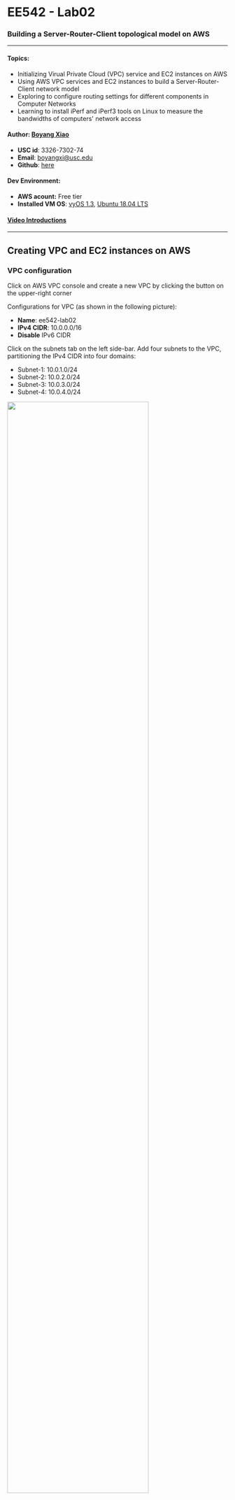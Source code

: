 # EE542 - Lab02

### Building a Server-Router-Client topological model on AWS
---
#### Topics:

- Initializing Virual Private Cloud (VPC) service and EC2 instances on AWS
- Using AWS VPC services and EC2 instances to build a Server-Router-Client network model
- Exploring to configure routing settings for different components in Computer Networks
- Learning to install iPerf and iPerf3 tools on Linux to measure the bandwidths of computers' network access

#### Author: [Boyang Xiao](https://www.linkedin.com/in/boyang-xiao-40b644225/)

- **USC id**:		3326-7302-74
- **Email**:		<a href="mailto:boyangxi@usc.edu">boyangxi@usc.edu</a>
- **Github**:	[here](https://github.com/SeanXiaoby)

#### Dev Environment:

- **AWS acount:** Free tier
- **Installed VM OS**: [vyOS 1.3](https://aws.amazon.com/marketplace/pp/prodview-o7dahbop7getw?sr=0-1&ref_=beagle&applicationId=AWSMPContessa), [Ubuntu 18.04 LTS](https://aws.amazon.com/marketplace/pp/prodview-pkjqrkcfgcaog?sr=0-1&ref_=beagle&applicationId=AWSMPContessa)

#### [Video Introductions]()

---
## Creating VPC and EC2 instances on AWS

### VPC configuration
Click on AWS VPC console and create a new VPC by clicking the button on the upper-right corner

Configurations for VPC (as shown in the following picture):
- **Name**: ee542-lab02
- **IPv4 CIDR**: 10.0.0.0/16
- **Disable** IPv6 CIDR

Click on the subnets tab on the left side-bar. Add four subnets to the VPC, partitioning the IPv4 CIDR into four domains:
- Subnet-1: 10.0.1.0/24
- Subnet-2: 10.0.2.0/24
- Subnet-3: 10.0.3.0/24
- Subnet-4: 10.0.4.0/24


<img src="./src/img1-2.png" width="80%">

### Get Elastic IP addresses assigned by AWS
An [elastic ip](https://docs.aws.amazon.com/AWSEC2/latest/UserGuide/elastic-ip-addresses-eip.html) addresse is a static IPv4 address designed for dynamic cloud computing. An Elastic IP address is allocated to your AWS account, and is yours until you release it. 

Click the Elastic IP tab on the left side-bar. Allocate **three elastic ip addresses** for further use.

These three elastic ip addresses can be the public IPv4 addresses for the ServerVM, RouterVM and ClientVM, which can be used to access the open Internet by the virtual machines.

❗When the elastic ip addresses are associated with an EC2 instance, it will be billed a little amount of fee, even if the instance is closed. Please release the elastic ip addresses if they are not in use anymore to avoid more billings!!


<img src="./src/img1-3.png" width="80%">

### Create EC2 (Elastic computing clouds) instances 
[Amazon Elastic Compute Cloud (Amazon EC2)](https://docs.aws.amazon.com/AWSEC2/latest/UserGuide/concepts.html) provides scalable computing capacity in the Amazon Web Services (AWS) Cloud. Using Amazon EC2 eliminates your need to invest in hardware up front, so you can develop and deploy applications faster. You can use Amazon EC2 to launch as many or as few virtual servers as you need, configure security and networking, and manage storage. Amazon EC2 enables you to scale up or down to handle changes in requirements or spikes in popularity, reducing your need to forecast traffic.
- Create one instance and install vyOS 1.3 in it as a RouterVM.
- Create two instances and install Ubuntu 18.04 in them as a ClientVM and a ServerVM.

<img src="./src/img1-4.png" width="80%">

---

## Building a Server-Router-Client model on AWS

### Configure routing relations for EC2 instances
Configure two network interfaces for each instance, one for SSH access, the other for internal networks access.
- The network interfaces which are connecting to the outside internet **should be associated with one of the elastic IP addresses** we got. The instance can use this interface to connect to the open Internet domains and can also be accessed by outside SSH clients.
- The network interfaces which are used for internal communications should **share the same subnet domains** for three instances so that they can access to each other in this same subnet domains. Here, we chose 10.0.2.0/24 domain as the internal networks domain.

The mapping relations between each instance's network interfaces is shown below.

|Instance name  | OS |    Network interface #   | Subnet domain| Mapping to| Usage|
|---|----|----| ---| ---| --- |
|vyOS-lab02-router|vyOS 1.3| eth0| 10.0.1.0/24 | Elastic ip #1: lab02-ip-vyos| SSH access from outside|
|...    | ...   |eth1| 10.0.2.0/24| Client and Server VMs| Internal communications|
|Ubuntu-lab02-Client| Ubuntu 18.04| eth0 | 10.0.2.0/24| Router VM| Internal communications|
|...| ...| eth1| 10.0.3.0/24| Elastic ip #2: lab02-ip-client| SSH access from outside|
|Ubuntu-lab02-Server| Ubuntu 18.04| eth0 | 10.0.2.0/24| Router VM| Internal communications|
|...| ...| eth1| 10.0.4.0/24| Elastic ip #3: lab02-ip-server| SSH access from outside|

### Launch the instances and access them by SSH
Create and launch three instances and wait for them to be prepared. When the instances are ready and the elastic ip addresses are configured right, we should be able to ping these three elastic ip addresses well. [Here](https://networkappers.com/tools/ping-tool) is a little online Ping tool we can use to test that.

**Authentication:** When creating the instances, AWS should create a key pair for them. This is for authentication when logging into the instances, so we don't need to input user/passwd. This should be a [*.pem] file and please keep it safe on the local end.

Open three terminal windows on the local end. Enter the folder where the .pem file is, and input the following commond to *SSH* into the instances' OS:

```shell
ssh -i "lab02.pem" <OS name>@<ELastic ip address>
```

For example: If we want to *ssh* into the vyOS router vm, we can execute:
```shell
ssh -i "lab02.pem" vyos@52.37.148.54
```
Or if we want to *ssh* into the Server VM, we can :

```shell
ssh -i "lab02.pem" ubuntu@52.38.44.116
```
In this way, we can access and operate on the instances operating systems we created. 

⚠ **There is one thing we should be careful with:**

If the ELastic IP is associated with a eth1 interface of a instance, we may not be able to access to it through SSH, since the initialized Linux VM has no open& running eth1 interface but only has eth0. We can associate the elastic ip address with eth0 and get into the instance first. Than we open up eth1 and configure its IPv4 address as allocated by AWS and set the routing rules. We can refer to [this post](https://serverfault.com/questions/1066245/cannot-ssh-to-second-network-interface-in-ubuntu-20-04-on-ec2) to set the rules.

---

## Test networks connections for the model and set routing rules

#### Goal:
- Make these three Vms can connect with each other under the same subnet domain.
- Build the routing model: When Server and Client communicates with each other, the traffic should be like:
  - Server -> Router -> Client
  - Client -> Router -> Server
  
### Test Networks connection using Ping cmd and tcpdump cmd

[Tcpdump]() is a very useful tool on Linux which can help us to monitor TCP/UDP packets switching status through a host. We can open up tcpdump on vyOS router VM to monitor if there is any network in/out through the router:
```shell
tcpdump -i eth1 host <ServerVM eth0 IP address> or host <ClientVM eth0 IP address>
```

If we directly ping ServerVM on the client VM like below.
```shell
ping <Server eth0 IP address>
```
We can surely success because the ServerVM and ClientVM is under the same subnet and they can surely access each other. But we can also notice that there is no networks activity on the router machine, since the Server and CLient communicate with each other directly, but don't go through the router.

<img src="./src/img3-1.png" width="100%">


### Configure Routing relations on ServerVM and ClientVM

To make the networks between ServerVM and ClientVM passing through the RouterVM and be routed by the router, we should configure the Routing table on both the ServerVM and ClientVM. If we look into any one of these two 's routing table using:
```shell
route -n
```
We can find that there is no special routing info. All the networks are routed by default.
```shell
Kernel IP routing table
Destination     Gateway         Genmask         Flags Metric Ref    Use Iface
0.0.0.0         10.0.2.1        0.0.0.0         UG    100    0        0 eth0
10.0.2.0        0.0.0.0         255.255.255.0   U     0      0        0 eth0
10.0.2.1        0.0.0.0         255.255.255.255 UH    100    0        0 eth0
10.0.3.0        0.0.0.0         255.255.255.0   U     0      0        0 eth1
```

To be specifc, we should add a **Gateway** for the destination IP address on the both end:
- For the Client, the destination ip is Server's ip and the gateway is the Router's ip. 
- For the Server, the destination ip is the client's ip, and the gateway is the Router's ip.

For example, we execute this on the Client side:

```shell
sudo route add -host <ServerVM eth0 IP address> gw <RouterVM eth1 IP address>
```
And we execute this on the Server side:

```shell
sudo route add -host <ClientVM eth0 IP address> gw <RouterVM eth1 IP address>
```
Then we can find an extra rule on the routing table:
```shell
Kernel IP routing table
Destination     Gateway         Genmask         Flags Metric Ref    Use Iface
0.0.0.0         10.0.2.1        0.0.0.0         UG    100    0        0 eth0
10.0.2.0        0.0.0.0         255.255.255.0   U     0      0        0 eth0
10.0.2.1        0.0.0.0         255.255.255.255 UH    100    0        0 eth0
10.0.2.163      10.0.2.64       255.255.255.255 UGH   0      0        0 eth0
10.0.3.0        0.0.0.0         255.255.255.0   U     0      0        0 eth1
```

Then we Ping ServerVm from ClientVM again and monitor Router's networks activities. We can find that the Router has networks activities from both Server side and Client side, as shown in the picture below. And we can say that **the network communication has been configured as we expected.**

 <img src="./src/img3-2.png" width="100%">


 ## Other Questions and Answers

**Q: How is amazon able to convert your public IP and reach your private IP on the interface?**

**Answer**: The elastic ip addresses are randomly assigned by AWS and AWS server actually works as a router when an elastic ip is allocated to the user. The AWS server will create a mapping table to route all the network traffic from the public internet from this elastic IP to the instances' private ip address.

**Q: Why SSH goes down if IP is changed on that interface**

**Answer**: When we use SSH to access an EC2 instance, we firstly connect to the elastic ip address associated with this instance, and AWS will route us from this elastic ip to the instance's private ip, then we can control the instance's OS. If we change any IP configurations on the console interface while SSH is still on, SSH connections will lose because we are actually changing the mapping table from the elastic ip to the instance and AWS will have errors routing the networks between us and the instances.


---

## Networks measurement with iPerf & iPerf3

[iPerf](https://iperf.fr/iperf-download.php) is a tool for network performance measurement and tuning. It is a cross-platform tool that can produce standardized performance measurements for any network. Iperf has client and server functionality, and can create data streams to measure the throughput between the two ends in one or both directions. Typical iperf output contains a time-stamped report of the amount of data transferred and the throughput measured.

### Install iPerf/iPerf3 on Ubuntu VMs

For either Client VM or Server VM: First, we enter root:

```shell
sudo su
```

If  we directly install iPerf/iPerf3, it will fail:

```shell
sudo apt-get install -y iperf
```

We should install some dependancies ahead:

```shell
apt-get install linux-tools-common
apt-get update
apt-get install linux-tools-generic linux-cloud-tools-generic
apt-get install linux-tools-5.4.0-77-generic
apt-get install linux-cloud-tools-5.4.0-77-generic
```

Then we install iPerf/iPerf3:

```shell
sudo apt-get install -y iperf
```

It may still fail, and we follow the instructions on the terminal:

```shell
--fix-broken install
```

If there is an error named "subprocess was killed by signal (Broken pipe)" or something like that, we can refer to [this post](https://stackoverflow.com/questions/72442108/dpkg-dep-error-paste-subprocess-was-killed-by-signalbroken-pipe-ubuntu-wsl2)(Btw, this dude literally saved my ass when installing the dumbasss iPerf😅) and excecute:

```shell
sudo dpkg -i --force-overwrite <PATH to the overwritten files>
sudo apt -f install
```

Find every file that is said to be overwritten on the terminal and fill them into the commands above. For example, on my virtual machines:

```shell
sudo dpkg -i --force-overwrite /var/cache/apt/archives/linux-azure-5.4-tools-5.4.0-1078_5.4.0-1078.81~18.04.1_amd64.deb
sudo dpkg -i --force-overwrite /var/cache/apt/archives/linux-gcp-5.4-tools-5.4.0-1078_5.4.0-1078.84~18.04.1_amd64.deb
sudo dpkg -i --force-overwrite  /var/cache/apt/archives/linux-gke-5.4-tools-5.4.0-1078_5.4.0-1078.84~18.04.1_amd64.deb
sudo dpkg -i --force-overwrite  /var/cache/apt/archives/linux-oracle-5.4-tools-5.4.0-1078_5.4.0-1078.86~18.04.1_amd64.deb
sudo apt -f install
```

Then we can install all we want:

```shell
sudo apt-get install -y iperf
sudo apt-get install -y iperf3
```

### Measure the networks using iPerf3

First, we configure the **ServerVM** as an iPerf3 server:

```shell
iPerf3 -s
```

Note the portnum assigned to the Server and use iPerf3 on the **Client VM** to communicate with the Server:

```shell
iperf3 -u -c 10.0.2.163 -b <portnum>
```

The Client VM will send/receive an amount of packets with the Server and this process will last for 10 secs. Both ends will show the info:

```shell
Connecting to host 10.0.2.163, port 5201
[  4] local 10.0.2.86 port 35417 connected to 10.0.2.163 port 5201
[ ID] Interval           Transfer     Bandwidth       Total Datagrams
[  4]   0.00-1.00   sec  88.0 KBytes   721 Kbits/sec  11
[  4]   1.00-2.00   sec  80.0 KBytes   655 Kbits/sec  10
[  4]   2.00-3.00   sec  80.0 KBytes   655 Kbits/sec  10
[  4]   3.00-4.00   sec  80.0 KBytes   655 Kbits/sec  10
[  4]   4.00-5.00   sec  80.0 KBytes   655 Kbits/sec  10
[  4]   5.00-6.00   sec  80.0 KBytes   655 Kbits/sec  10
[  4]   6.00-7.00   sec  80.0 KBytes   655 Kbits/sec  10
[  4]   7.00-8.00   sec  80.0 KBytes   655 Kbits/sec  10
[  4]   8.00-9.00   sec  80.0 KBytes   655 Kbits/sec  10
[  4]   9.00-10.00  sec  80.0 KBytes   655 Kbits/sec  10
- - - - - - - - - - - - - - - - - - - - - - - - -
[ ID] Interval           Transfer     Bandwidth       Jitter    Lost/Total Datagrams
[  4]   0.00-10.00  sec   808 KBytes   662 Kbits/sec  0.060 ms  0/100 (0%)
[  4] Sent 100 datagrams
```

We can then read the Bandwidth, jitter and datagrams loss from the measurement results. If we open tcpdump on the router, we can also find that all the networks traffics pass through the router and they are all using UDP/IP protocol.

 <img src="./src/img4-1.png" width="100%">

## Add delay/loss to the virtual machines and measure the networks

To emulate the network delay and network loss scenarios, we can manually add some delay and loss to the ip config and explore the iPerf measurement results again.

**First**, we add delay to both the Server and the Client with the following commands:

```shell
sudo tc qdisc add dev eth0 root netem delay 100ms
```
And we do the measurements again. The results are as following:

```shell
Connecting to host 10.0.2.163, port 5201
[  4] local 10.0.2.86 port 55948 connected to 10.0.2.163 port 5201
[ ID] Interval           Transfer     Bandwidth       Total Datagrams
[  4]   0.00-1.00   sec  80.0 KBytes   655 Kbits/sec  10
[  4]   1.00-2.00   sec  80.0 KBytes   655 Kbits/sec  10
[  4]   2.00-3.00   sec  80.0 KBytes   655 Kbits/sec  10
[  4]   3.00-4.00   sec  80.0 KBytes   655 Kbits/sec  10
[  4]   4.00-5.00   sec  80.0 KBytes   655 Kbits/sec  10
[  4]   5.00-6.00   sec  80.0 KBytes   655 Kbits/sec  10
[  4]   6.00-7.00   sec  80.0 KBytes   655 Kbits/sec  10
[  4]   7.00-8.00   sec  80.0 KBytes   655 Kbits/sec  10
[  4]   8.00-9.00   sec  80.0 KBytes   655 Kbits/sec  10
[  4]   9.00-10.00  sec  80.0 KBytes   655 Kbits/sec  10
- - - - - - - - - - - - - - - - - - - - - - - - -
[ ID] Interval           Transfer     Bandwidth       Jitter    Lost/Total Datagrams
[  4]   0.00-10.00  sec   800 KBytes   655 Kbits/sec  0.143 ms  0/99 (0%)
[  4] Sent 99 datagrams
```

We can find that, the bandwidth has not changed at all. But the jitter can be twice as much. **Therefore**, the networks delay can influence the jitter but not the bandwidth.

**Then**, we remove the delay and add loss to both virtual machines (note that this time we use **change** command but not **add**):

```shell
sudo tc qdisc change dev eth0 root netem delay 0ms loss 10%
```

And we get the measurements results again:

```shell
Connecting to host 10.0.2.163, port 5201
[  4] local 10.0.2.86 port 35747 connected to 10.0.2.163 port 5201
[ ID] Interval           Transfer     Bandwidth       Total Datagrams
[  4]   0.00-1.00   sec  88.0 KBytes   721 Kbits/sec  11
[  4]   1.00-2.00   sec  80.0 KBytes   655 Kbits/sec  10
[  4]   2.00-3.00   sec  80.0 KBytes   655 Kbits/sec  10
[  4]   3.00-4.00   sec  80.0 KBytes   655 Kbits/sec  10
[  4]   4.00-5.00   sec  80.0 KBytes   655 Kbits/sec  10
[  4]   5.00-6.00   sec  80.0 KBytes   655 Kbits/sec  10
[  4]   6.00-7.00   sec  80.0 KBytes   655 Kbits/sec  10
[  4]   7.00-8.00   sec  80.0 KBytes   655 Kbits/sec  10
[  4]   8.00-9.00   sec  80.0 KBytes   655 Kbits/sec  10
[  4]   9.00-10.00  sec  80.0 KBytes   655 Kbits/sec  10
- - - - - - - - - - - - - - - - - - - - - - - - -
[ ID] Interval           Transfer     Bandwidth       Jitter    Lost/Total Datagrams
[  4]   0.00-10.00  sec   808 KBytes   662 Kbits/sec  0.084 ms  10/100 (10%)
[  4] Sent 100 datagrams
```

As we expected, the jitter gets back to normal because we set the delay back to 0ms. And the datagrams loss gets up to 10%, because we set the loss to be 10%. As always, the bandwidth is still the same.

**Next**, we delete the configurations we set just now:

```shell
sudo tc qdisc del dev eth0 root
```

And we set another scenario: we limit the networks rate to 100mbit, latency to 1 ms and burst 9015:

```shell
sudo tc qdisc add dev eth0 root tbf rate 100mbit latency 1ms burst 9015
```

We measure again and the results:

```shell
Connecting to host 10.0.2.163, port 5201
[  4] local 10.0.2.86 port 45441 connected to 10.0.2.163 port 5201
[ ID] Interval           Transfer     Bandwidth       Total Datagrams
[  4]   0.00-1.00   sec  88.0 KBytes   721 Kbits/sec  11
[  4]   1.00-2.00   sec  80.0 KBytes   655 Kbits/sec  10
[  4]   2.00-3.00   sec  80.0 KBytes   655 Kbits/sec  10
[  4]   3.00-4.00   sec  80.0 KBytes   655 Kbits/sec  10
[  4]   4.00-5.00   sec  80.0 KBytes   655 Kbits/sec  10
[  4]   5.00-6.00   sec  80.0 KBytes   655 Kbits/sec  10
[  4]   6.00-7.00   sec  80.0 KBytes   655 Kbits/sec  10
[  4]   7.00-8.00   sec  80.0 KBytes   655 Kbits/sec  10
[  4]   8.00-9.00   sec  80.0 KBytes   655 Kbits/sec  10
[  4]   9.00-10.00  sec  80.0 KBytes   655 Kbits/sec  10
- - - - - - - - - - - - - - - - - - - - - - - - -
[ ID] Interval           Transfer     Bandwidth       Jitter    Lost/Total Datagrams
[  4]   0.00-10.00  sec   808 KBytes   662 Kbits/sec  0.071 ms  0/100 (0%)
[  4] Sent 100 datagrams
```

We can find that all the results remain the same, because the existing bandwidth is way lower than the limitaions we set, so the limitations do not affect the results. If we set the rate to be really small, and we will see that the data transferring rate will desend fast.

**Last**, we set speed for the instance:
```shell
ubuntu@ip-10-0-2-86:~$ sudo ethtool -s eth0 speed 10
Cannot get current device settings: Operation not supported
  not setting speed
```

We can find that AWS does not allow us to excecute this operation, because every instance has a fixed bandwidth resource and it is not allowed to modify.

### Add delay / loss on the Router and measure again

Let's do the same thing on the & only on **router**, launch the Server and Client using iPerf3 again and see what will happen.

**First**, we add 100ms delay for the router. 

❗Note that: Router uses eth1 as the internal network interface. **We should add delay to eth1 but not eth0**!!!

Here are the results:

```shell
Connecting to host 10.0.2.163, port 5201
[  4] local 10.0.2.86 port 59975 connected to 10.0.2.163 port 5201
[ ID] Interval           Transfer     Bandwidth       Total Datagrams
[  4]   0.00-1.00   sec  80.0 KBytes   655 Kbits/sec  10
[  4]   1.00-2.00   sec  80.0 KBytes   655 Kbits/sec  10
[  4]   2.00-3.00   sec  80.0 KBytes   655 Kbits/sec  10
[  4]   3.00-4.00   sec  80.0 KBytes   655 Kbits/sec  10
[  4]   4.00-5.00   sec  80.0 KBytes   655 Kbits/sec  10
[  4]   5.00-6.00   sec  80.0 KBytes   655 Kbits/sec  10
[  4]   6.00-7.00   sec  80.0 KBytes   655 Kbits/sec  10
[  4]   7.00-8.00   sec  80.0 KBytes   655 Kbits/sec  10
[  4]   8.00-9.00   sec  80.0 KBytes   655 Kbits/sec  10
[  4]   9.00-10.00  sec  80.0 KBytes   655 Kbits/sec  10
- - - - - - - - - - - - - - - - - - - - - - - - -
[ ID] Interval           Transfer     Bandwidth       Jitter    Lost/Total Datagrams
[  4]   0.00-10.00  sec   800 KBytes   655 Kbits/sec  0.059 ms  0/99 (0%)
[  4] Sent 99 datagrams
```

We can find that the results are similar as we got from the Server/Client settings: **the Jitter can be higher due to the higher delay.** If we look into the info from the Server end, we can even find the jitter varies a lot within these 10 secs and the delay can really affect the network stablily.

**Then** we set Router delay to 0ms and loss to 10%. Here are the results:

```shell
Connecting to host 10.0.2.163, port 5201
[  4] local 10.0.2.86 port 35957 connected to 10.0.2.163 port 5201
[ ID] Interval           Transfer     Bandwidth       Total Datagrams
[  4]   0.00-1.00   sec  88.0 KBytes   721 Kbits/sec  11
[  4]   1.00-2.00   sec  80.0 KBytes   655 Kbits/sec  10
[  4]   2.00-3.00   sec  80.0 KBytes   655 Kbits/sec  10
[  4]   3.00-4.00   sec  80.0 KBytes   655 Kbits/sec  10
[  4]   4.00-5.00   sec  80.0 KBytes   655 Kbits/sec  10
[  4]   5.00-6.00   sec  80.0 KBytes   655 Kbits/sec  10
[  4]   6.00-7.00   sec  80.0 KBytes   655 Kbits/sec  10
[  4]   7.00-8.00   sec  80.0 KBytes   655 Kbits/sec  10
[  4]   8.00-9.00   sec  80.0 KBytes   655 Kbits/sec  10
[  4]   9.00-10.00  sec  80.0 KBytes   655 Kbits/sec  10
- - - - - - - - - - - - - - - - - - - - - - - - -
[ ID] Interval           Transfer     Bandwidth       Jitter    Lost/Total Datagrams
[  4]   0.00-10.00  sec   808 KBytes   662 Kbits/sec  0.087 ms  11/100 (11%)
```

Same, the results from iPerf3 say that the average loss comes up to approximately 10%, as we expected.

**Next**, we limit the networks rate to 100mbit, latency to 1 ms and burst 9015. Here are the results:

```shell
Connecting to host 10.0.2.163, port 5201
[  4] local 10.0.2.86 port 54763 connected to 10.0.2.163 port 5201
[ ID] Interval           Transfer     Bandwidth       Total Datagrams
[  4]   0.00-1.00   sec  88.0 KBytes   721 Kbits/sec  11
[  4]   1.00-2.00   sec  80.0 KBytes   655 Kbits/sec  10
[  4]   2.00-3.00   sec  80.0 KBytes   655 Kbits/sec  10
[  4]   3.00-4.00   sec  80.0 KBytes   655 Kbits/sec  10
[  4]   4.00-5.00   sec  80.0 KBytes   655 Kbits/sec  10
[  4]   5.00-6.00   sec  80.0 KBytes   655 Kbits/sec  10
[  4]   6.00-7.00   sec  80.0 KBytes   655 Kbits/sec  10
[  4]   7.00-8.00   sec  80.0 KBytes   655 Kbits/sec  10
[  4]   8.00-9.00   sec  80.0 KBytes   655 Kbits/sec  10
[  4]   9.00-10.00  sec  80.0 KBytes   655 Kbits/sec  10
- - - - - - - - - - - - - - - - - - - - - - - - -
[ ID] Interval           Transfer     Bandwidth       Jitter    Lost/Total Datagrams
[  4]   0.00-10.00  sec   808 KBytes   662 Kbits/sec  0.031 ms  0/100 (0%)
[  4] Sent 100 datagrams
```

**Same**, it does not affect the networks at all, as expected.

#### Conclusion:

- Either we add delay / loss / rate limit on the Server, Client or Router end, the network measurement results can be similar. If we add to them at the same time, the limit of network can be the bottleneck among these three components.
- Delay: affect the network connections' stability and add jitters.
- Loss: affect the datagrams loss rate.
- Rate limit: affect the bandwidth.

---

## The End

This concludes the whole network emulations on AWS. We can do more on AWS, such as building internal networks structures based on these topological relations, or building some CDN servers or machine learning computing servers and using parallel computing on AWS. Anyway, this way to build a network is pretty fun!

If you have any concerns, please contact me at 
